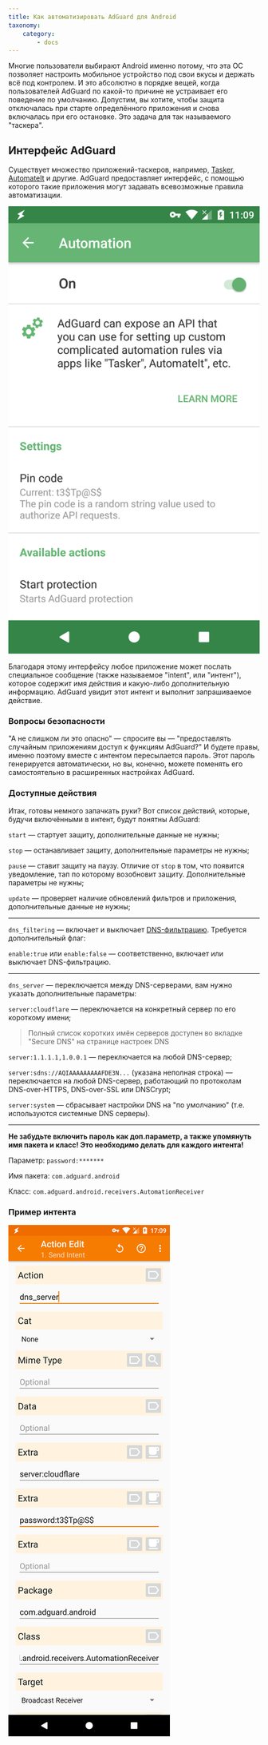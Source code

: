 ```yaml
---
title: Как автоматизировать AdGuard для Android 
taxonomy:
    category:
        - docs
---
```


Многие пользователи выбирают Android именно потому, что эта ОС позволяет настроить мобильное устройство под свои вкусы и держать всё под контролем. И это абсолютно в порядке вещей, когда пользователей AdGuard по какой-то причине не устраивает его поведение по умолчанию. Допустим, вы хотите, чтобы защита отключалась при старте определённого приложения и снова включалась при его остановке. Это задача для так называемого "таскера".

## Интерфейс AdGuard

Существует множество приложений-таскеров, например, [Tasker](https://play.google.com/store/apps/details?id=net.dinglisch.android.taskerm&noprocess), [AutomateIt](https://play.google.com/store/apps/details?id=AutomateIt.mainPackage&noprocess) и другие. AdGuard предоставляет интерфейс, с помощью которого такие приложения могут задавать всевозможные правила автоматизации.

![](adg_automation.png?cropResize=360,640)

Благодаря этому интерфейсу любое приложение может послать специальное сообщение (также называемое "intent", или "интент"), которое содержит имя действия и какую-либо дополнительную информацию. AdGuard увидит этот интент и выполнит запрашиваемое действие. 

### Вопросы безопасности

"А не слишком ли это опасно" — спросите вы — "предоставлять случайным приложениям доступ к функциям AdGuard?" И будете правы, именно поэтому вместе с интентом пересылается пароль. Этот пароль генерируется автоматически, но вы, конечно, можете поменять его самостоятельно в расширенных настройках AdGuard.

### Доступные действия

Итак, готовы немного запачкать руки? Вот список действий, которые, будучи включёнными в интент, будут понятны AdGuard:

<a name="action_start"></a>

`start` — стартует защиту, дополнительные данные не нужны;

<a name="action_stop"></a>

`stop` — останавливает защиту, дополнительные параметры не нужны;

<a name="action_pause"></a>

`pause` — ставит защиту на паузу. Отличие от `stop` в том, что появится уведомление, тап по которому возобновит защиту. Дополнительные параметры не нужны;

<a name="action_update"></a>

`update` — проверяет наличие обновлений фильтров и приложения, дополнительные данные не нужны;

-----

<a name="action_dns_filtering"></a>

`dns_filtering` — включает и выключает [DNS-фильтрацию](https://kb.adguard.com/ru/general/dns-filtering-android). Требуется дополнительный флаг:

`enable:true` или `enable:false` — соответственно, включает или выключает DNS-фильтрацию.
    
-----

<a name="action_dns_server"></a>

`dns_server` — переключается между DNS-серверами, вам нужно указать дополнительные параметры:

 `server:cloudflare` — переключается на конкретный сервер по его короткому имени;
     
>Полный список коротких имён серверов доступен во вкладке "Secure DNS" на странице настроек DNS
     
     
 `server:1.1.1.1,1.0.0.1` — переключается на любой DNS-сервер;
     
     
 `server:sdns://AQIAAAAAAAAAFDE3N...` (указана неполная строка) — переключается на любой DNS-сервер, работающий по протоколам DNS-over-HTTPS, DNS-over-SSL или DNSCrypt;
     
     
 `server:system` — сбрасывает настройки DNS на "по умолчанию" (т.е. используются системные DNS серверы).
     
 -----

**Не забудьте включить пароль как доп.параметр, а также упомянуть имя пакета и класс! Это необходимо делать для каждого интента!**

Параметр: `password:*******`

Имя пакета: `com.adguard.android`

Класс: `com.adguard.android.receivers.AutomationReceiver`

### Пример интента

![](automation.png?cropResize=324,1023)
